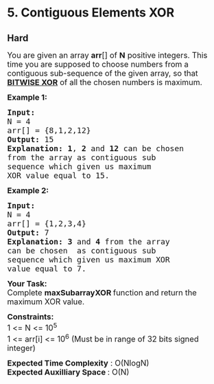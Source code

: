 # 5. Contiguous Elements XOR
## Hard 
<div class="problem-statement" style="user-select: auto;">
                <p style="user-select: auto;"></p><p style="user-select: auto;"><span style="font-size: 18px; user-select: auto;">You are given an array <strong style="user-select: auto;">arr</strong>[] of <strong style="user-select: auto;">N</strong> positive integers. This time you are supposed to choose numbers from a contiguous sub-sequence of the given array, so that <a href="https://www.geeksforgeeks.org/find-xor-of-two-number-without-using-xor-operator/" target="_blank" style="user-select: auto;"><strong style="user-select: auto;">BITWISE XOR</strong></a> of all the chosen numbers is maximum.</span></p>

<p style="user-select: auto;"><strong style="user-select: auto;"><span style="font-size: 18px; user-select: auto;">Example 1:</span></strong></p>

<pre style="user-select: auto;"><strong style="user-select: auto;"><span style="font-size: 18px; user-select: auto;">Input:
</span></strong><span style="font-size: 18px; user-select: auto;">N = 4
arr[] = {8,1,2,12}
<strong style="user-select: auto;">Output: </strong>15<strong style="user-select: auto;">
Explanation: 1</strong>, <strong style="user-select: auto;">2</strong> and <strong style="user-select: auto;">12</strong> can be chosen
from the array as contiguous sub
sequence which given us maximum
XOR value equal to 15.</span>
</pre>

<p style="user-select: auto;"><strong style="user-select: auto;"><span style="font-size: 18px; user-select: auto;">Example 2:</span></strong></p>

<pre style="user-select: auto;"><strong style="user-select: auto;"><span style="font-size: 18px; user-select: auto;">Input:
</span></strong><span style="font-size: 18px; user-select: auto;">N = 4
arr[] = {1,2,3,4}
<strong style="user-select: auto;">Output: </strong>7<strong style="user-select: auto;">
Explanation: 3</strong> and <strong style="user-select: auto;">4</strong> from the array
can be chosen&nbsp; as contiguous sub
sequence which given us maximum XOR
value equal to 7.</span></pre>

<p style="user-select: auto;"><span style="font-size: 18px; user-select: auto;"><strong style="user-select: auto;">Your Task:</strong><br style="user-select: auto;">
Complete <strong style="user-select: auto;">maxSubarrayXOR&nbsp;</strong>function and return&nbsp;the maximum XOR value.</span></p>

<p style="user-select: auto;"><span style="font-size: 18px; user-select: auto;"><strong style="user-select: auto;">Constraints:</strong><br style="user-select: auto;">
1 &lt;= N &lt;= 10<sup style="user-select: auto;">5</sup><br style="user-select: auto;">
1 &lt;= arr[i] &lt;= 10<sup style="user-select: auto;">6</sup> (Must be in range of 32 bits signed integer)</span></p>

<p style="user-select: auto;"><span style="font-size: 18px; user-select: auto;"><strong style="user-select: auto;">Expected Time Complexity</strong> : O(NlogN)<br style="user-select: auto;">
<strong style="user-select: auto;">Expected Auxilliary Space </strong>: O(N)</span></p>
 <p style="user-select: auto;"></p>
            </div>